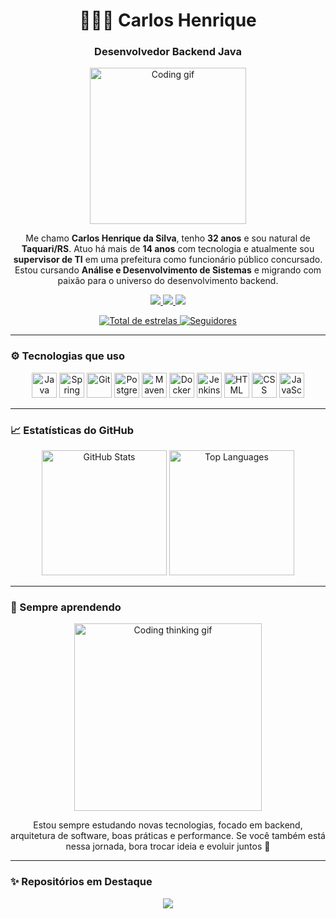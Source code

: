 <h1 align="center">👨🏻‍💻 Carlos Henrique</h1>
<h3 align="center">Desenvolvedor Backend Java</h3>

<p align="center">
  <img src="https://media.giphy.com/media/qgQUggAC3Pfv687qPC/giphy.gif" width="250" alt="Coding gif"/>
</p>

<p align="center">
  Me chamo <strong>Carlos Henrique da Silva</strong>, tenho <strong>32 anos</strong> e sou natural de <strong>Taquari/RS</strong>.  
  Atuo há mais de <strong>14 anos</strong> com tecnologia e atualmente sou <strong>supervisor de TI</strong> em uma prefeitura como funcionário público concursado.  
  Estou cursando <strong>Análise e Desenvolvimento de Sistemas</strong> e migrando com paixão para o universo do desenvolvimento backend.  
</p>

<p align="center">
  <a href="https://www.instagram.com/kokatk_/" target="_blank">
    <img src="https://img.shields.io/badge/Instagram-kokatk_-E4405F?style=for-the-badge&logo=instagram&logoColor=white"/>
  </a>
  <a href="https://www.linkedin.com/in/carloshenriquesw" target="_blank">
    <img src="https://img.shields.io/badge/LinkedIn-carloshenriquesw-0A66C2?style=for-the-badge&logo=linkedin&logoColor=white"/>
  </a>
  <a href="mailto:carloshenriquesw@gmail.com">
    <img src="https://img.shields.io/badge/Gmail-carloshenriquesw@gmail.com-D14836?style=for-the-badge&logo=gmail&logoColor=white"/>
  </a>
</p>

<p align="center">
  <a href="https://github.com/kokatk?tab=repositories&sort=stargazers">
    <img 
      alt="Total de estrelas" 
      title="Total de estrelas GitHub" 
      src="https://custom-icon-badges.demolab.com/github/stars/kokatk?color=55960c&style=for-the-badge&labelColor=488207&logo=star&label=Estrelas"
    />
  </a>
  <a href="https://github.com/kokatk?tab=followers">
    <img 
      alt="Seguidores" 
      title="Me siga no GitHub" 
      src="https://custom-icon-badges.demolab.com/github/followers/kokatk?color=236ad3&labelColor=1155ba&style=for-the-badge&logo=github&label=Seguidores&logoColor=white"
    />
  </a>
</p>

---

### ⚙️ Tecnologias que uso

<p align="center">
  <img src="https://cdn.jsdelivr.net/gh/devicons/devicon/icons/java/java-original.svg" width="40" title="Java"/>
  <img src="https://cdn.jsdelivr.net/gh/devicons/devicon/icons/spring/spring-original.svg" width="40" title="Spring"/>
  <img src="https://cdn.jsdelivr.net/gh/devicons/devicon/icons/git/git-original.svg" width="40" title="Git"/>
  <img src="https://cdn.jsdelivr.net/gh/devicons/devicon/icons/postgresql/postgresql-original.svg" width="40" title="PostgreSQL"/>
  <img src="https://cdn.jsdelivr.net/gh/devicons/devicon/icons/maven/maven-original.svg" width="40" title="Maven"/>
  <img src="https://cdn.jsdelivr.net/gh/devicons/devicon/icons/docker/docker-original.svg" width="40" title="Docker"/>
  <img src="https://cdn.jsdelivr.net/gh/devicons/devicon/icons/jenkins/jenkins-original.svg" width="40" title="Jenkins"/>
  <img src="https://cdn.jsdelivr.net/gh/devicons/devicon/icons/html5/html5-original.svg" width="40" title="HTML"/>
  <img src="https://cdn.jsdelivr.net/gh/devicons/devicon/icons/css3/css3-original.svg" width="40" title="CSS"/>
  <img src="https://cdn.jsdelivr.net/gh/devicons/devicon/icons/javascript/javascript-original.svg" width="40" title="JavaScript"/>
</p>

---

### 📈 Estatísticas do GitHub

<p align="center">
  <img 
    src="https://github-readme-stats.vercel.app/api?username=kokatk&show_icons=true&theme=tokyonight&include_all_commits=true&locale=pt-br" 
    height="200"
    alt="GitHub Stats"
  />
  <img 
    src="https://github-readme-stats.vercel.app/api/top-langs/?username=kokatk&theme=tokyonight&layout=compact&custom_title=Tecnologias&langs_count=9" 
    height="200"
    alt="Top Languages"
  />
</p>

---

### 🧠 Sempre aprendendo

<p align="center">
  <img src="https://media.giphy.com/media/L8K62iTDkzGX6/giphy.gif" width="300" alt="Coding thinking gif"/>
</p>

<p align="center">
  Estou sempre estudando novas tecnologias, focado em backend, arquitetura de software, boas práticas e performance.  
  Se você também está nessa jornada, bora trocar ideia e evoluir juntos 🚀
</p>

---

### ✨ Repositórios em Destaque

<p align="center">
  <a href="https://github.com/kokatk?tab=repositories" target="_blank">
    <img src="https://github-readme-stats.vercel.app/api/pin/?username=kokatk&repo=seu-repositorio-aqui&theme=tokyonight" />
    <!-- Substitua o nome do repositório acima por um projeto real seu -->
  </a>
</p>
